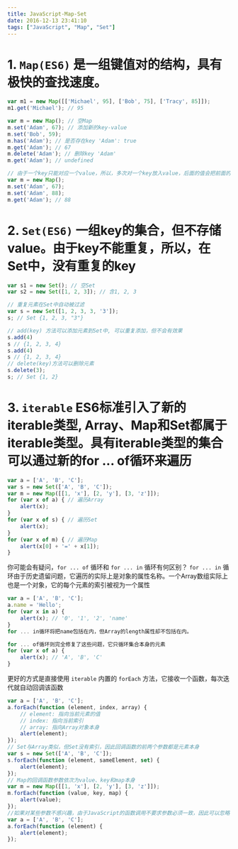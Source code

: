 ```yaml
---
title: JavaScript-Map-Set
date: 2016-12-13 23:41:10
tags: ["JavaScript", "Map", "Set"]
---
```

# 1. `Map(ES6)` 是一组键值对的结构，具有极快的查找速度。

``` javascript
var m1 = new Map([['Michael', 95], ['Bob', 75], ['Tracy', 85]]);
m1.get('Michael'); // 95

var m = new Map(); // 空Map
m.set('Adam', 67); // 添加新的key-value
m.set('Bob', 59);
m.has('Adam'); // 是否存在key 'Adam': true
m.get('Adam'); // 67
m.delete('Adam'); // 删除key 'Adam'
m.get('Adam'); // undefined

// 由于一个key只能对应一个value，所以，多次对一个key放入value，后面的值会把前面的值冲掉
var m = new Map();
m.set('Adam', 67);
m.set('Adam', 88);
m.get('Adam'); // 88
```
# 2. `Set(ES6)` 一组key的集合，但不存储value。由于key不能重复，所以，在Set中，没有重复的key

``` javascript
var s1 = new Set(); // 空Set
var s2 = new Set([1, 2, 3]); // 含1, 2, 3

// 重复元素在Set中自动被过滤
var s = new Set([1, 2, 3, 3, '3']);
s; // Set {1, 2, 3, "3"}

// add(key) 方法可以添加元素到Set中, 可以重复添加，但不会有效果
s.add(4)
s // {1, 2, 3, 4}
s.add(4)
s // {1, 2, 3, 4}
// delete(key)方法可以删除元素
s.delete(3);
s; // Set {1, 2}
```
# 3. `iterable` ES6标准引入了新的iterable类型, Array、Map和Set都属于iterable类型。具有iterable类型的集合可以通过新的for ... of循环来遍历
``` javascript
var a = ['A', 'B', 'C'];
var s = new Set(['A', 'B', 'C']);
var m = new Map([[1, 'x'], [2, 'y'], [3, 'z']]);
for (var x of a) { // 遍历Array
    alert(x);
}
for (var x of s) { // 遍历Set
    alert(x);
}
for (var x of m) { // 遍历Map
    alert(x[0] + '=' + x[1]);
}
```
你可能会有疑问，`for ... of` 循环和 `for ... in` 循环有何区别？
`for ... in` 循环由于历史遗留问题，它遍历的实际上是对象的属性名称。一个Array数组实际上也是一个对象，它的每个元素的索引被视为一个属性

``` javascript
var a = ['A', 'B', 'C'];
a.name = 'Hello';
for (var x in a) {
    alert(x); // '0', '1', '2', 'name'
}
for ... in循环将把name包括在内，但Array的length属性却不包括在内。

for ... of循环则完全修复了这些问题，它只循环集合本身的元素
for (var x of a) {
    alert(x); // 'A', 'B', 'C'
}
```
更好的方式是直接使用 `iterable` 内置的 `forEach` 方法，它接收一个函数，每次迭代就自动回调该函数

```javascript
var a = ['A', 'B', 'C'];
a.forEach(function (element, index, array) {
    // element: 指向当前元素的值
    // index: 指向当前索引
    // array: 指向Array对象本身
    alert(element);
});
// Set与Array类似，但Set没有索引，因此回调函数的前两个参数都是元素本身
var s = new Set(['A', 'B', 'C']);
s.forEach(function (element, sameElement, set) {
    alert(element);
});
// Map的回调函数参数依次为value、key和map本身
var m = new Map([[1, 'x'], [2, 'y'], [3, 'z']]);
m.forEach(function (value, key, map) {
    alert(value);
});
//如果对某些参数不感兴趣，由于JavaScript的函数调用不要求参数必须一致，因此可以忽略它们。例如，只需要获得Array的element
var a = ['A', 'B', 'C'];
a.forEach(function (element) {
    alert(element);
});
```